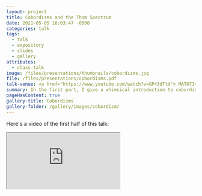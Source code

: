 ```yaml
---
layout: project
title: Cobordisms and the Thom Spectrum
date: 2021-05-05 16:03:47 -0500
categories: talk
tags:
  - talk
  - expository
  - slides
  - gallery
attributes:
  - class-talk
image: /files/presentations/thumbnails/cobordisms.jpg
file: /files/presentations/cobordisms.pdf
talk-venue: <a href="https://www.youtube.com/watch?v=GP43dTtd"> MATH734, Algebraic topology 2, UMD, Spring 2021</a>
summary: In the first part, I give a whimsical introduction to cobordisms, what they do for algebraic topologists, and how they come up in mathematics. In the second, I construct the Thom spectrum associated to the cobordism cohomology theory, using the Pontryagin-Thom construction.
pageHasContent: true
gallery-title: Cobordisms
gallery-folder: /gallery/images/cobordism/
---
```


Here's a video of the first half of this talk:
<div class="embed-responsive embed-responsive-16by9">
  <iframe class="embed-responsive-item" src="https://www.youtube.com/watch?v=GP43dTtd--E&ab_channel=ManifoldsinMaryland" allowfullscreen></iframe>
</div>

